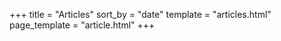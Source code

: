 +++
title = "Articles"
sort_by = "date"
template = "articles.html"
page_template = "article.html"
+++
